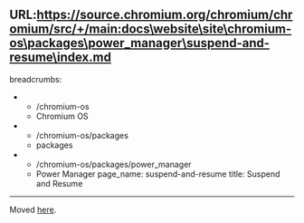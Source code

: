 URL:https://source.chromium.org/chromium/chromium/src/+/main:docs\website\site\chromium-os\packages\power_manager\suspend-and-resume\index.md
---
breadcrumbs:
- - /chromium-os
  - Chromium OS
- - /chromium-os/packages
  - packages
- - /chromium-os/packages/power_manager
  - Power Manager
page_name: suspend-and-resume
title: Suspend and Resume
---

Moved
[here](https://chromium.googlesource.com/chromiumos/platform2/+/HEAD/power_manager/docs/suspend_resume.md).
